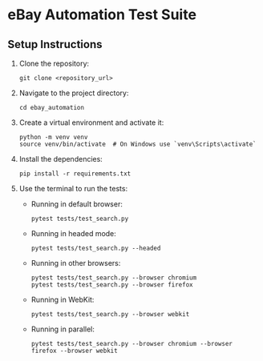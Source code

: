 # eBay Automation Test Suite

## Setup Instructions

1. Clone the repository:
    ```
    git clone <repository_url>
    ```

2. Navigate to the project directory:
    ```
    cd ebay_automation
    ```

3. Create a virtual environment and activate it:
    ```
    python -m venv venv
    source venv/bin/activate  # On Windows use `venv\Scripts\activate`
    ```

4. Install the dependencies:
    ```
    pip install -r requirements.txt
    ```

5. Use the terminal to run the tests:
    - Running in default browser: 
        ```
        pytest tests/test_search.py
        ```
    - Running in headed mode: 
        ```
        pytest tests/test_search.py --headed
        ```
    - Running in other browsers: 
        ```
        pytest tests/test_search.py --browser chromium
        pytest tests/test_search.py --browser firefox
        ```
    - Running in WebKit:
        ```
        pytest tests/test_search.py --browser webkit
        ```
    - Running in parallel:
        ```
        pytest tests/test_search.py --browser chromium --browser firefox --browser webkit
        ```




